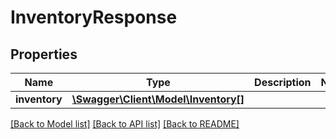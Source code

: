 # InventoryResponse

## Properties
Name | Type | Description | Notes
------------ | ------------- | ------------- | -------------
**inventory** | [**\Swagger\Client\Model\Inventory[]**](Inventory.md) |  | 

[[Back to Model list]](../README.md#documentation-for-models) [[Back to API list]](../README.md#documentation-for-api-endpoints) [[Back to README]](../README.md)


